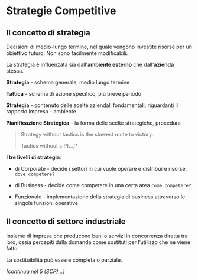# Strategie Competitive

## Il concetto di strategia

Decisioni di medio-lungo termine, nel quale vengono investite risorse per un obiettivo futuro. Non sono facilmente modificabili.

La strategia è influenzata sia dall'**ambiente esterno** che dall'**azienda** stessa.

**Strategia** - schema generale, medio lungo termine

**Tattica** - schema di azione specifico, più breve periodo

**Strategia** - contenuto delle scelte aziendali fondamentali, riguardanti il rapporto impresa -  ambiente

**Pianificazione Strategica** - la forma delle scelte strategiche, procedura 

> Strategy without tactics is the slowest route to victory.
> 
> Tactics without s P)...]*

**I tre livelli di strategia**:

- di Corporate - decide i settori in cui vuole operare e distribuire risorse. `dove competere?`

- di Business - decide come competere in una certa area `come competere?`

- Funzionale - implementazione della strategia di business attraverso le singole funzioni operative

## Il concetto di settore industriale

Insieme di imprese che producono beni o servizi in concorrenza diretta tra loro, ossia percepiti dalla domanda come sostituti per l’utilizzo che ne viene fatto

La sostituibilità può essere completa o parziale. 

*[continua nel 5 (SCP)...]*
